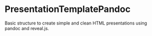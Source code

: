 # PresentationTemplatePandoc

Basic structure to create simple and clean HTML presentations using pandoc and reveal.js. 